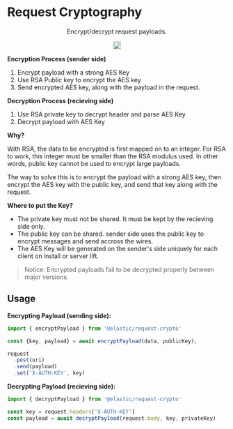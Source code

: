# Request Cryptography

<p align="center">
  Encrypt/decrypt request payloads.
</p>

<p align="center">
  <a href="https://badge.fury.io/js/%40elastic%2Frequest-crypto"><img src="https://badge.fury.io/js/%40elastic%2Frequest-crypto.svg" alt="npm version" height="18"></a>
</p>


**Encryption Process (sender side)**

1. Encrypt payload with a strong AES Key
2. Use RSA Public key to encrypt the AES key
3. Send encrypted AES key, along with the payload in the request.

**Decryption Process (recieving side)**

1. Use RSA private key to decrypt header and parse AES Key
2. Decrypt payload with AES Key

**Why?**

With RSA, the data to be encrypted is first mapped on to an integer. For
RSA to work, this integer must be smaller than the RSA modulus used. In other words,
public key cannot be used to encrypt large payloads.

The way to solve this is to encrypt the payload with a strong AES key, then encrypt the
AES key with the public key, and send that key along with the request.


**Where to put the Key?**
- The private key must not be shared. It must be kept by the recieving side only.
- The public key can be shared. sender side uses the public key to encrypt messages and
send accross the wires.
- The AES Key will be generated on the sender's side uniquely for each client on install
or server lift.


> Notice: Encrypted payloads fail to be decrypted properly between major versions.



## Usage

**Encrypting Payload (sending side):**

```js
import { encryptPayload } from '@elastic/request-crypto'

const {key, payload} = await encryptPayload(data, publicKey);

request
  .post(uri)
  .send(payload)
  .set('X-AUTH-KEY', key)
```

**Decrypting Payload (recieving side):**

```js
import { decryptPayload } from '@elastic/request-crypto'

const key = request.headers['X-AUTH-KEY']
const payload = await decryptPayload(request.body, key, privateKey)
```

